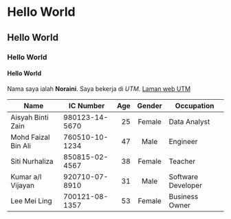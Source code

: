 # Hello World
## Hello World
### Hello World
#### Hello World

Nama saya ialah **Noraini**. Saya bekerja di *UTM*. [Laman web UTM](www.utm.my)
 
| Name             | IC Number       | Age | Gender | Occupation        |
|------------------|-----------------|-----:|:--------:|-------------------|
| Aisyah Binti Zain| 980123-14-5670  | 25  | Female | Data Analyst      |
| Mohd Faizal Bin Ali| 760510-10-1234 | 47  | Male   | Engineer          |
| Siti Nurhaliza   | 850815-02-4567  | 38  | Female | Teacher           |
| Kumar a/l Vijayan| 920710-07-8910  | 31  | Male   | Software Developer|
| Lee Mei Ling     | 700121-08-1357  | 53  | Female | Business Owner    |

